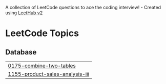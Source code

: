 A collection of LeetCode questions to ace the coding interview! - Created using [LeetHub v2](https://github.com/arunbhardwaj/LeetHub-2.0)
<!---LeetCode Topics Start-->
# LeetCode Topics
## Database
|  |
| ------- |
| [0175-combine-two-tables](https://github.com/shwetasindhu/Sql_LeetCode_50/tree/master/0175-combine-two-tables) |
| [1155-product-sales-analysis-iii](https://github.com/shwetasindhu/Sql_LeetCode_50/tree/master/1155-product-sales-analysis-iii) |
<!---LeetCode Topics End-->